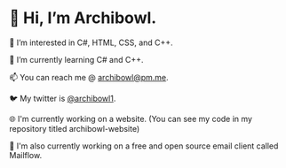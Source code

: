 # 👋 Hi, I’m Archibowl.
👀 I’m interested in C#, HTML, CSS, and C++.

🌱 I’m currently learning C# and C++.

📫 You can reach me @ archibowl@pm.me.

🐦 My twitter is [@archibowl1](https://twitter.com/archibowl1).

🌐 I'm currently working on a website. (You can see my code in my repository titled archibowl-website)

📧 I'm also currently working on a free and open source email client called Mailflow.

